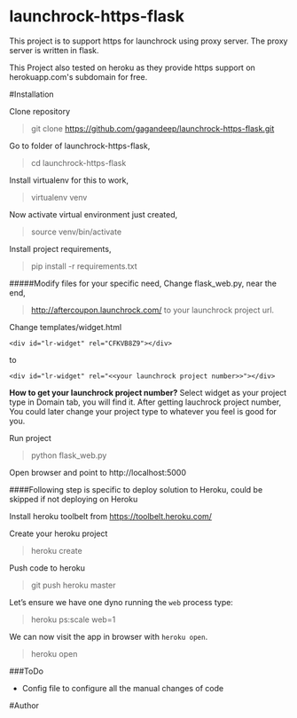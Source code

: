 launchrock-https-flask
======================
This project is to support https for launchrock using proxy server. The proxy server is written in flask.

This Project also tested on heroku as they provide https support on herokuapp.com's subdomain for free.

#Installation

Clone repository
> git clone https://github.com/gagandeep/launchrock-https-flask.git

Go to folder of launchrock-https-flask,
>  cd launchrock-https-flask

Install virtualenv for this to work,
> virtualenv venv

Now activate virtual environment just created,
> source venv/bin/activate

Install project requirements,
> pip install -r requirements.txt

#####Modify files for your specific need,
Change flask_web.py, near  the end,
> http://aftercoupon.launchrock.com/ to your launchrock project url.

Change templates/widget.html
```
<div id="lr-widget" rel="CFKVB8Z9"></div>
```
to
```
<div id="lr-widget" rel="<<your launchrock project number>>"></div>
```

**How to get your launchrock project number?**
Select widget as your project type in Domain tab, you will find it.
After getting lauchrock project number, You could later change your project type to whatever you feel is good for you.

Run project
> python flask_web.py

Open browser and point to http://localhost:5000

####Following step is specific to deploy solution to Heroku, could be skipped if not deploying on Heroku

Install heroku toolbelt from https://toolbelt.heroku.com/

Create your heroku project
> heroku create <projectname-optional>

Push code to heroku
> git push heroku master

Let’s ensure we have one dyno running the `web` process type:
> heroku ps:scale web=1

We can now visit the app in browser with `heroku open`.
> heroku open


###ToDo
- Config file to configure all the manual changes of code

#Author
